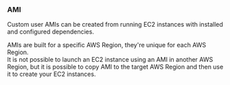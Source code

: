 ### AMI

Custom user AMIs can be created from running EC2 instances with installed and configured dependencies.

AMIs are built for a specific AWS Region, they're unique for each AWS Region.\
It is not possible to launch an EC2 instance using an AMI in another AWS Region,
but it is possible to copy AMI to the target AWS Region and then use it to create your EC2 instances.
